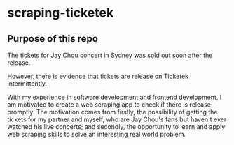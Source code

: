 # scraping-ticketek
## Purpose of this repo
The tickets for Jay Chou concert in Sydney was sold out soon after the release.

However, there is evidence that tickets are release on Ticketek intermittently.

With my experience in software development and frontend development, I am 
motivated to create a web scraping app to check if there is release promptly. 
The motivation comes from firstly, the possibility of getting the tickets for
my partner and myself, who are Jay Chou's fans but haven't ever watched his live
concerts; and secondly, the opportunity to learn and apply web scraping skills
to solve an interesting real world problem.